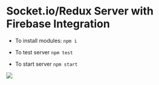 # Socket.io/Redux Server with Firebase Integration

- To install modules:  `npm i`

- To test server `npm test`

- To start server `npm start`


![](https://i.gyazo.com/7280301a31b059a7a226deba72a5d0fd.gif)
